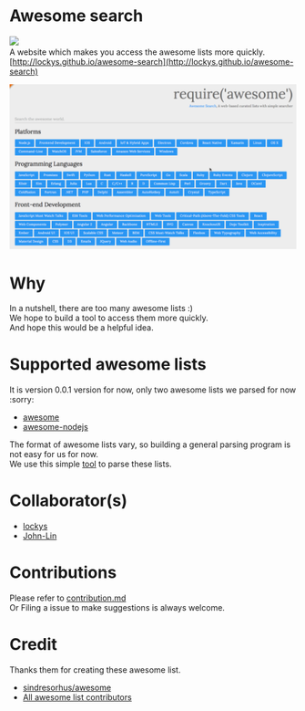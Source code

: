 Awesome search
==
![](https://img.shields.io/badge/version-0.0.1-green.svg)  
A website which makes you access the awesome lists more quickly.  
[http://lockys.github.io/awesome-search](http://lockys.github.io/awesome-search)

![](/media/record.gif)

Why
==
In a nutshell, there are too many awesome lists :)  
We hope to build a tool to access them more quickly.  
And hope this would be a helpful idea.

Supported awesome lists
==
It is version 0.0.1 version for now, only two awesome lists we parsed for now :sorry:
- [awesome](https://github.com/sindresorhus/awesome)
- [awesome-nodejs](https://github.com/sindresorhus/awesome-nodejs)

The format of awesome lists vary, so building a general parsing program is not easy for us for now.  
We use this simple [tool](https://github.com/lockys/awesome.json) to parse these lists.

Collaborator(s)
==
- [lockys](https://github.com/lockys)
- [John-Lin](https://github.com/John-Lin)

Contributions
==
Please refer to [contribution.md](contribution.md)  
Or Filing a issue to make suggestions is always welcome.

Credit
==
Thanks them for creating these awesome list.
- [sindresorhus/awesome](https://github.com/sindresorhus/awesome)  
- [All awesome list contributors](https://github.com/sindresorhus/awesome/graphs/contributors)

